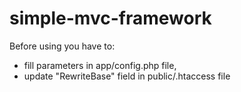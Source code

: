 # simple-mvc-framework
Before using you have to:
- fill parameters in app/config.php file,
- update "RewriteBase" field in public/.htaccess file
